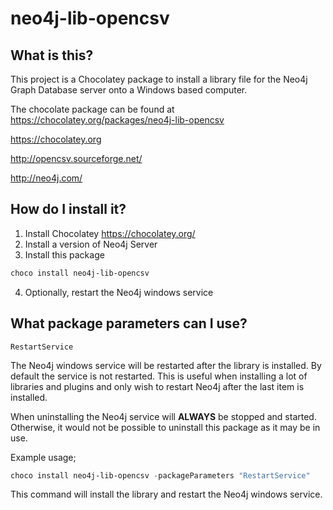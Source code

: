neo4j-lib-opencsv
==========================

## What is this?
This project is a Chocolatey package to install a library file for the Neo4j Graph Database server onto a Windows based computer.

The chocolate package can be found at https://chocolatey.org/packages/neo4j-lib-opencsv

https://chocolatey.org

http://opencsv.sourceforge.net/

http://neo4j.com/

## How do I install it?
1. Install Chocolatey https://chocolatey.org/
2. Install a version of Neo4j Server
3. Install this package
```powershell
choco install neo4j-lib-opencsv
```
4. Optionally, restart the Neo4j windows service

## What package parameters can I use?
```
RestartService
```
The Neo4j windows service will be restarted after the library is installed.  By default the service is not restarted.  This is useful when installing a lot of libraries and plugins and only wish to restart Neo4j after the last item is installed.

When uninstalling the Neo4j service will **ALWAYS** be stopped and started.  Otherwise, it would not be possible to uninstall this package as it may be in use.

Example usage;
```powershell
choco install neo4j-lib-opencsv -packageParameters "RestartService"
```
This command will install the library and restart the Neo4j windows service.
